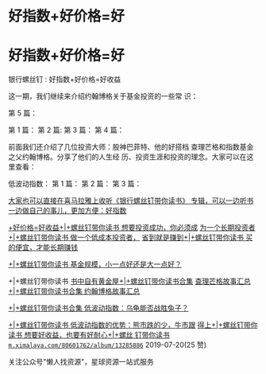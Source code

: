 # 好指数+好价格=好

# 好指数+好价格=好

银行螺丝钉 : 好指数+好价格=好收益

这一期，我们继续来介绍约翰博格关于基金投资的一些常 识：

第 5 篇：

第 1 篇： 第 2 篇: 第 3 篇： 第 4 篇：

前面我们还介绍了几位投资大师：股神巴菲特、他的好搭档 查理芒格和指数基金之父约翰博格。分享了他们的人生经 历、投资生涯和投资的理念。大家可以在这里查看：

低波动指数： 第 1 篇： 第 2 篇： 第 3 篇：

[大家也可以直接在喜马拉雅上收听《银行螺丝钉带你读书》 专辑，可以一边听书一边做自己的事儿，更加方便：](https://mp.weixin.qq.com/s/24DPMGssVXfbaq96b6UpTQ)[好指数](https://mp.weixin.qq.com/s/24DPMGssVXfbaq96b6UpTQ)

[+](https://mp.weixin.qq.com/s/vEbk9pxV--XTKHlIfAuU9A)[好价格](https://mp.weixin.qq.com/s/vEbk9pxV--XTKHlIfAuU9A)[=](https://mp.weixin.qq.com/s/vEbk9pxV--XTKHlIfAuU9A)[好收益](https://mp.weixin.qq.com/s/vEbk9pxV--XTKHlIfAuU9A)[+|+](https://mp.weixin.qq.com/s/vEbk9pxV--XTKHlIfAuU9A)[螺丝钉带你读书 想要投资成功，你必须成](https://mp.weixin.qq.com/s/vEbk9pxV--XTKHlIfAuU9A) [为一个长期投资者](https://mp.weixin.qq.com/s/kKKHZz3oxmvRGvWHcM8RRw)[+|+](https://mp.weixin.qq.com/s/kKKHZz3oxmvRGvWHcM8RRw)[螺丝钉带你读书 做一个低成本投资者，](https://mp.weixin.qq.com/s/kKKHZz3oxmvRGvWHcM8RRw) [省到就是赚到](https://mp.weixin.qq.com/s/1ZA6jcJb5bydHDhycKznWw)[+|+](https://mp.weixin.qq.com/s/1ZA6jcJb5bydHDhycKznWw)[螺丝钉带你读书 买的便宜，才能长期赚钱](https://mp.weixin.qq.com/s/1ZA6jcJb5bydHDhycKznWw)

[+|+](https://mp.weixin.qq.com/s/1eztMGLqcwshS5DKANf9HA)[螺丝钉带你读书 基金规模，小一点好还是大一点好？](https://mp.weixin.qq.com/s/1eztMGLqcwshS5DKANf9HA)

+|+螺丝钉带你读书 [书中自有黄金屋](https://mp.weixin.qq.com/s/AFrJ3E9iCcht9PGprN0xTQ)[+|+](https://mp.weixin.qq.com/s/AFrJ3E9iCcht9PGprN0xTQ)[螺丝钉带你读书合集](https://mp.weixin.qq.com/s/AFrJ3E9iCcht9PGprN0xTQ) [查理芒格故事汇总](https://mp.weixin.qq.com/s/k6nj1KrZPMfyKmnfNR-xEw)[+|+](https://mp.weixin.qq.com/s/k6nj1KrZPMfyKmnfNR-xEw)[螺丝钉带你读书合集 约翰博格故事汇总](https://mp.weixin.qq.com/s/k6nj1KrZPMfyKmnfNR-xEw)

[+|+](https://mp.weixin.qq.com/s/6-3ltd7RBpyMYP7-2ZfGvA)[螺丝钉带你读书合集 低波动指数：乌龟能否战胜兔子？](https://mp.weixin.qq.com/s/6-3ltd7RBpyMYP7-2ZfGvA)

[+|+](https://mp.weixin.qq.com/s/pBdxzAWiFcwMw6mNMIxAIg)[螺丝钉带你读书 低波动指数的优势：熊市跌的少，牛市跟](https://mp.weixin.qq.com/s/pBdxzAWiFcwMw6mNMIxAIg) [得上](https://mp.weixin.qq.com/s/z5HJfC_aGxESpqyvsZId1A)[+|+](https://mp.weixin.qq.com/s/z5HJfC_aGxESpqyvsZId1A)[螺丝钉带你读书 想要好收益，也要有好耐心](https://mp.weixin.qq.com/s/z5HJfC_aGxESpqyvsZId1A)[+|+](https://mp.weixin.qq.com/s/z5HJfC_aGxESpqyvsZId1A)[螺丝 钉带你读书](https://mp.weixin.qq.com/s/z5HJfC_aGxESpqyvsZId1A) [`m.ximalaya.com/80601762/album/13285886`](http://m.ximalaya.com/80601762/album/13285886) 2019-07-20(25 赞)

关注公众号"懒人找资源"，星球资源一站式服务